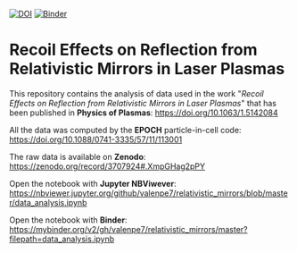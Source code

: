 [![DOI](https://zenodo.org/badge/DOI/10.1063/1.5142084.svg)](https://doi.org/10.1063/1.5142084)
[![Binder](https://mybinder.org/badge_logo.svg)](https://mybinder.org/v2/gh/valenpe7/relativistic_mirrors/master?filepath=data_analysis.ipynb)

# Recoil Effects on Reflection from Relativistic Mirrors in Laser Plasmas

This repository contains the analysis of data used in the work "*Recoil Effects on Reflection from Relativistic Mirrors in Laser Plasmas*" that has been published in **Physics of Plasmas**: https://doi.org/10.1063/1.5142084

All the data was computed by the **EPOCH** particle-in-cell code: https://doi.org/10.1088/0741-3335/57/11/113001

The raw data is available on **Zenodo**: https://zenodo.org/record/3707924#.XmpGHag2pPY

Open the notebook with **Jupyter NBViwever**: https://nbviewer.jupyter.org/github/valenpe7/relativistic_mirrors/blob/master/data_analysis.ipynb

Open the notebook with **Binder**: https://mybinder.org/v2/gh/valenpe7/relativistic_mirrors/master?filepath=data_analysis.ipynb
